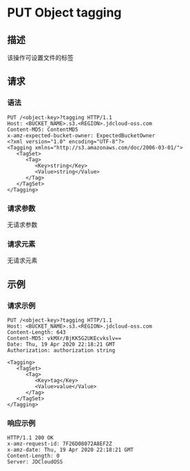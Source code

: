 # PUT Object tagging

## 描述

该操作可设置文件的标签

## 请求

### 语法

```HTTP
PUT /<object-key>?tagging HTTP/1.1
Host: <BUCKET_NAME>.s3.<REGION>.jdcloud-oss.com
Content-MD5: ContentMD5
x-amz-expected-bucket-owner: ExpectedBucketOwner
<?xml version="1.0" encoding="UTF-8"?>
<Tagging xmlns="http://s3.amazonaws.com/doc/2006-03-01/">
   <TagSet>
      <Tag>
         <Key>string</Key>
         <Value>string</Value>
      </Tag>
   </TagSet>
</Tagging>
```

### 请求参数
无请求参数

### 请求元素

无请求元素

## 示例

### 请求示例

```HTTP
PUT /<object-key>?tagging HTTP/1.1
Host: <BUCKET_NAME>.s3.<REGION>.jdcloud-oss.com
Content-Length: 643
Content-MD5: vkMXr/BjKK5G2UKEcvkslv==
Date: Thu, 19 Apr 2020 22:18:21 GMT
Authorization: authorization string

<Tagging>
   <TagSet>
      <Tag>
         <Key>tag</Key>
         <Value>value</Value>
      </Tag>
   </TagSet>
</Tagging>
```

### 响应示例
```HTTP
HTTP/1.1 200 OK
x-amz-request-id: 7F26D08072A8EF2Z
x-amz-date: Thu, 19 Apr 2020 22:18:21 GMT
Content-Length: 0
Server: JDCloudOSS
```
